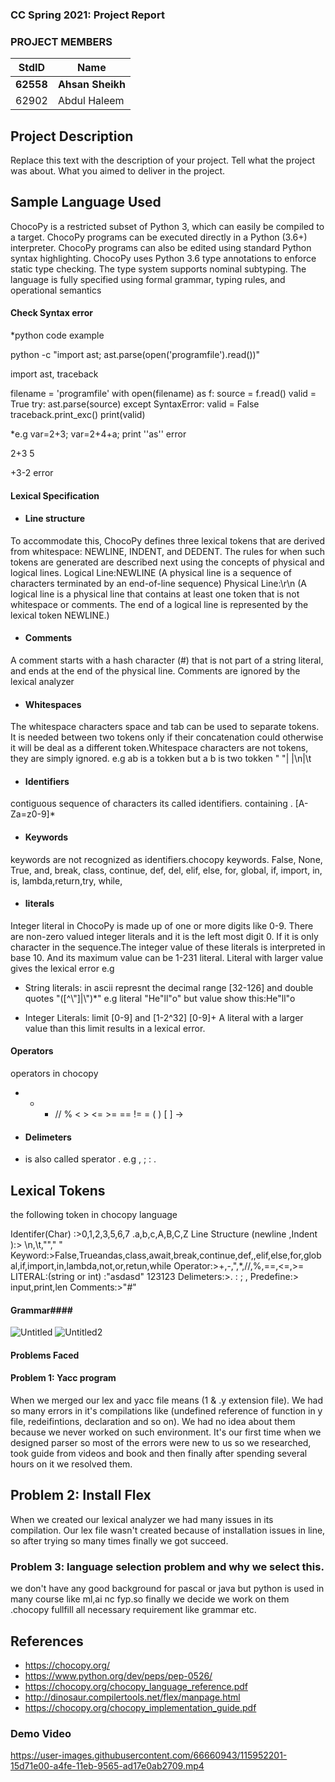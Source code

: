 
### CC Spring 2021: Project Report ####
### PROJECT MEMBERS ###
StdID | Name
------------ | -------------
**62558** | **Ahsan Sheikh** <!--this is the group leader in bold-->
62902 | Abdul Haleem

<!-- Replace name and student ids with acutally group member names and ids-->
## Project Description ##
Replace this text with the description of your project. Tell what the project was about. What you aimed to deliver in the project.

## Sample Language Used ##
 ChocoPy is a restricted subset of Python 3, which can easily be compiled to a target.  ChocoPy programs can be executed directly in a Python (3.6+) interpreter. ChocoPy programs can also be edited using standard Python syntax highlighting. ChocoPy uses Python 3.6 type annotations to enforce static type checking. The type system supports nominal subtyping. The language is fully specified using formal grammar, typing rules, and operational semantics




#### Check Syntax error ####
*python code example 

python -c "import ast; ast.parse(open('programfile').read())"

import ast, traceback

filename = 'programfile'
with open(filename) as f:
    source = f.read()
valid = True
try:
    ast.parse(source)
except SyntaxError:
    valid = False
    traceback.print_exc()
print(valid)

*e.g
var=2+3; 
var=2+4+a; 
print ''as'' error


2+3
5

+3-2 error


#### Lexical Specification ####
* #### Line structure ####
 To accommodate this, ChocoPy defines three lexical
tokens that are derived from whitespace: NEWLINE, INDENT, and DEDENT. The rules for when such tokens are
generated are described next using the concepts of physical and logical lines.
 Logical Line:NEWLINE  (A physical line is a sequence of characters terminated by an end-of-line sequence)
 Physical Line:\r\n (A logical line is a physical line that contains at least one token that is not whitespace or comments. The end
of a logical line is represented by the lexical token NEWLINE.)


* #### Comments ####
A comment starts with a hash character (#) that is not part of a string literal, and ends at the end of the
physical line. Comments are ignored by the lexical analyzer


* #### Whitespaces ####
The whitespace characters space and tab can be used to separate tokens. It is needed between two tokens only if their concatenation could otherwise it will be deal as a different token.Whitespace characters are not tokens, they are simply ignored.
e.g ab is a tokken but a b is two tokken 
" "| |\n|\t

* #### Identifiers ####
contiguous sequence of characters its called identifiers. containing . [A-Za=z0-9]*


* #### Keywords ####
keywords are not recognized as identifiers.chocopy keywords.
False, None, True, and,  break, class, continue, def, del, elif, else,
 for, global, if, import, in, is, lambda,return,try, while,  

      
* ####  literals ####
Integer literal in ChocoPy is made up of one or more digits like 0-9. There are non-zero valued integer literals and it is the left most digit 0. If it is only character in the sequence.The integer value of these literals is interpreted in base 10. And its maximum value can be 1-231 literal. Literal with larger value gives the lexical error
 e.g
 * String literals: in ascii  represnt the decimal range [32-126] and double quotes 
\"([^\\"]|\\")*\" e.g literal "He\"ll\"o" but value show this:He"ll"o

 * Integer Literals: limit [0-9] and [1-2^32] [0-9]+ A literal with a larger value than this limit results in a
lexical error.



 #### Operators ####
operators in chocopy
+ - * // % < > <= >= == != = ( ) [ ]  ->

* #### Delimeters ####
* is also called sperator .
e.g , ; : .

## Lexical Tokens ##
the following token in chocopy language

Identifer(Char) :>0,1,2,3,5,6,7  .a,b,c,A,B,C,Z
Line Structure (newline ,Indent ):> \n,\t,"","	"
Keyword:>False,Trueandas,class,await,break,continue,def,,elif,else,for,global,if,import,in,lambda,not,or,retun,while
Operator:>+,-,",*,//,%,==,<=,>=
LITERAL:(string or int) :"asdasd" 123123
Delimeters:>. : ; ,
Predefine:> input,print,len
Comments:>"#"

#### Grammar####

![Untitled](https://user-images.githubusercontent.com/66660943/115433670-3d3d9a80-a221-11eb-95b9-4476dfa18ff7.png)
![Untitled2](https://user-images.githubusercontent.com/66660943/115433657-3b73d700-a221-11eb-8555-e1c7630808f5.png)

#### Problems Faced ####

#### Problem 1: Yacc program ####
When we merged our lex and yacc file means (1 & .y extension file). We had so many errors in it's compilations like (undefined reference of function in y file, redeifintions, declaration and so on). We had no idea about them because we never worked on such environment. It's our first time when we designed parser so most of the errors were new to us so we researched, took guide from videos and book and then finally after spending several hours on it we resolved them. 

## Problem 2: Install Flex ##
When we created our lexical analyzer we had many issues in its compilation. Our lex file wasn't created because of installation issues in line, so after trying so many times finally we got succeed.
### Problem 3: language selection problem and why we select this.  ###

we don't have any good background for pascal or java but python is used in many course like ml,ai nc fyp.so finally we decide we work on them .chocopy fullfill all necessary requirement like grammar etc.
## References ##
* https://chocopy.org/
* https://www.python.org/dev/peps/pep-0526/
* https://chocopy.org/chocopy_language_reference.pdf
* http://dinosaur.compilertools.net/flex/manpage.html
* https://chocopy.org/chocopy_implementation_guide.pdf


### Demo Video ###

https://user-images.githubusercontent.com/66660943/115952201-15d71e00-a4fe-11eb-9565-ad17e0ab2709.mp4


